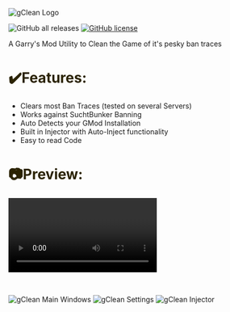 ![gClean Logo](https://i.imgur.com/LCXLYy1.png)

<img alt="GitHub all releases" src="https://img.shields.io/github/downloads/ExoMods/gClean/total?label=Downloads"> <a href="https://github.com/ExoMods/gClean/blob/main/LICENSE"><img alt="GitHub license" src="https://img.shields.io/github/license/ExoMods/gClean"></a>

A Garry's Mod Utility to Clean the Game of it's pesky ban traces


<h1 style="color: #5e9ca0;"><span style="color: #2b2301;">✔️Features:</span></h1>
<ul>
<li>Clears most Ban Traces (tested on several Servers)</li>
<li>Works against SuchtBunker Banning</li>
<li>Auto Detects your GMod Installation</li>
<li>Built in Injector with Auto-Inject functionality</li>
<li>Easy to read Code</li>
</ul>
<h1 style="color: #5e9ca0;"><span style="color: #2b2301;">📷Preview:</span></h1>
<p><video controls="controls" width="294" height="147">
<p>&nbsp;</p>

![gClean Main Windows](https://i.imgur.com/8nSUlnD.png)
![gClean Settings](https://i.imgur.com/bxbVM78.png)
![gClean Injector](https://i.imgur.com/UvBdxxy.png)
  
 
